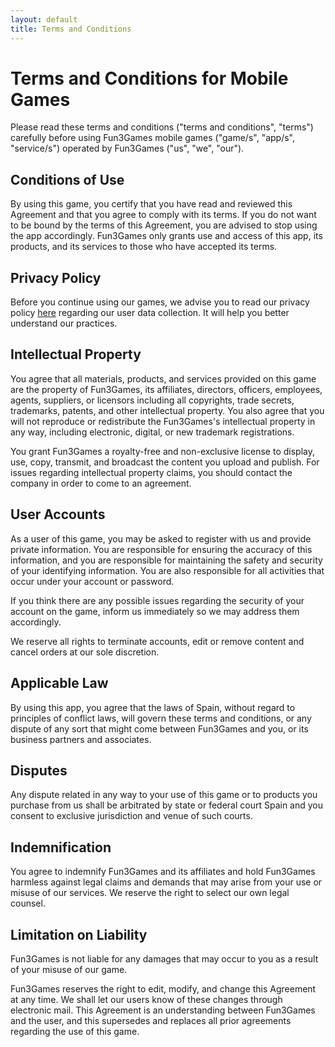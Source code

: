 ```yaml
---
layout: default
title: Terms and Conditions
---
```


# Terms and Conditions for Mobile Games

Please read these terms and conditions ("terms and conditions", "terms") carefully before using Fun3Games mobile games ("game/s", "app/s", "service/s") operated by Fun3Games ("us", "we", "our").

## Conditions of Use

By using this game, you certify that you have read and reviewed this Agreement and that you agree to comply with its terms. If you do not want to be bound by the terms of this Agreement, you are advised to stop using the app accordingly. Fun3Games only grants use and access of this app, its products, and its services to those who have accepted its terms.

## Privacy Policy

Before you continue using our games, we advise you to read our privacy policy [here](privacy-policy.dm) regarding our user data collection. It will help you better understand our practices.

## Intellectual Property

You agree that all materials, products, and services provided on this game are the property of Fun3Games, its affiliates, directors, officers, employees, agents, suppliers, or licensors including all copyrights, trade secrets, trademarks, patents, and other intellectual property. You also agree that you will not reproduce or redistribute the Fun3Games's intellectual property in any way, including electronic, digital, or new trademark registrations.

You grant Fun3Games a royalty-free and non-exclusive license to display, use, copy, transmit, and broadcast the content you upload and publish. For issues regarding intellectual property claims, you should contact the company in order to come to an agreement.

## User Accounts

As a user of this game, you may be asked to register with us and provide private information. You are responsible for ensuring the accuracy of this information, and you are responsible for maintaining the safety and security of your identifying information. You are also responsible for all activities that occur under your account or password.

If you think there are any possible issues regarding the security of your account on the game, inform us immediately so we may address them accordingly.

We reserve all rights to terminate accounts, edit or remove content and cancel orders at our sole discretion.

## Applicable Law

By using this app, you agree that the laws of Spain, without regard to principles of conflict laws, will govern these terms and conditions, or any dispute of any sort that might come between Fun3Games and you, or its business partners and associates.

## Disputes

Any dispute related in any way to your use of this game or to products you purchase from us shall be arbitrated by state or federal court Spain and you consent to exclusive jurisdiction and venue of such courts.

## Indemnification

You agree to indemnify Fun3Games and its affiliates and hold Fun3Games harmless against legal claims and demands that may arise from your use or misuse of our services. We reserve the right to select our own legal counsel.

## Limitation on Liability

Fun3Games is not liable for any damages that may occur to you as a result of your misuse of our game.

Fun3Games reserves the right to edit, modify, and change this Agreement at any time. We shall let our users know of these changes through electronic mail. This Agreement is an understanding between Fun3Games and the user, and this supersedes and replaces all prior agreements regarding the use of this game.


